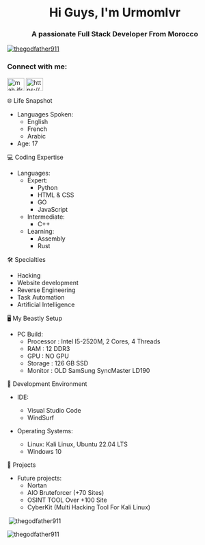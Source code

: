 <h1 align="center">Hi Guys, I'm Urmomlvr</h1>
<h3 align="center">A passionate Full Stack Developer From Morocco</h3>


<p align="left"> <a href="https://github.com/ryo-ma/github-profile-trophy"><img src="https://github-profile-trophy.vercel.app/?username=TheGodFather911&theme=dracula" alt="thegodfather911" /></a> </p>

<h3 align="left">Connect with me:</h3>
<p align="left">
  <a href="https://instagram.com/mah.jfr9" target="blank"><img align="center" src="https://raw.githubusercontent.com/rahuldkjain/github-profile-readme-generator/master/src/images/icons/Social/instagram.svg" alt="mah.jfr9" height="30" width="40" /></a>
  <a href="https://discord.gg/https://discord.gg/yr2GPt7sxn" target="blank"><img align="center" src="https://raw.githubusercontent.com/rahuldkjain/github-profile-readme-generator/master/src/images/icons/Social/discord.svg" alt="https://discord.gg/yr2GPt7sxn" height="30" width="40" /></a>
</p>



<!-- Moved Life Snapshot Section Below the Most Used Languages -->

🌐 Life Snapshot

- Languages Spoken: 
  - English
  - French
  - Arabic
- Age: 17

💻 Coding Expertise

- Languages:
  - Expert: 
    - Python
    - HTML & CSS
    - GO
    - JavaScript
  - Intermediate:
    - C++
  - Learning:
    - Assembly
    - Rust

🛠️ Specialties
- Hacking
- Website development
- Reverse Engineering
- Task Automation
- Artificial Intelligence

🖥️ My Beastly Setup

- PC Build:
  - Processor : Intel I5-2520M, 2 Cores, 4 Threads
  - RAM       : 12 DDR3
  - GPU       : NO GPU
  - Storage   : 126 GB SSD
  - Monitor   : OLD SamSung SyncMaster LD190 

🔧 Development Environment

- IDE:
  - Visual Studio Code
  - WindSurf

- Operating Systems:
  - Linux: Kali Linux, Ubuntu 22.04 LTS
  - Windows 10

🚀 Projects

- Future projects:
  - Nortan
  - AIO Bruteforcer (+70 Sites)
  - OSINT TOOL Over +100 Site
  - CyberKit (Multi Hacking Tool For Kali Linux)



<p>&nbsp;<img align="center" src="https://github-readme-stats.vercel.app/api?username=TheGodFather911&theme=dracula&show_icons=true&hide_border=true&count_private=true" alt="thegodfather911" /></p>

<p><img align="left" src="![TheGodFather911's Top Languages](https://github-readme-stats.vercel.app/api/top-langs/?username=TheGodFather911&theme=dracula&show_icons=true&hide_border=true&layout=compact)" alt="thegodfather911" /></p>
